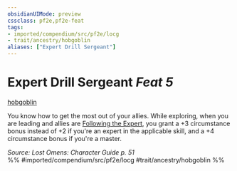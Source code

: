 ```yaml
---
obsidianUIMode: preview
cssclass: pf2e,pf2e-feat
tags:
- imported/compendium/src/pf2e/locg
- trait/ancestry/hobgoblin
aliases: ["Expert Drill Sergeant"]
---
```

# Expert Drill Sergeant  *Feat 5*  
[hobgoblin](hobgoblin-locg.md)  


You know how to get the most out of your allies. While exploring, when you are leading and allies are [Following the Expert](follow-the-expert.md), you grant a +3 circumstance bonus instead of +2 if you're an expert in the applicable skill, and a +4 circumstance bonus if you're a master.

*Source: Lost Omens: Character Guide p. 51*  
%% #imported/compendium/src/pf2e/locg #trait/ancestry/hobgoblin %%